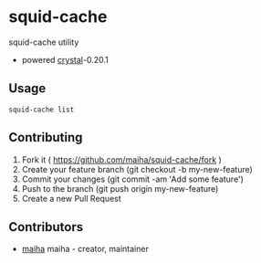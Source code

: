 # squid-cache

squid-cache utility

- powered [crystal](http://crystal-lang.org/)-0.20.1

## Usage

```shell
squid-cache list
```

## Contributing

1. Fork it ( https://github.com/maiha/squid-cache/fork )
2. Create your feature branch (git checkout -b my-new-feature)
3. Commit your changes (git commit -am 'Add some feature')
4. Push to the branch (git push origin my-new-feature)
5. Create a new Pull Request

## Contributors

- [maiha](https://github.com/maiha) maiha - creator, maintainer
